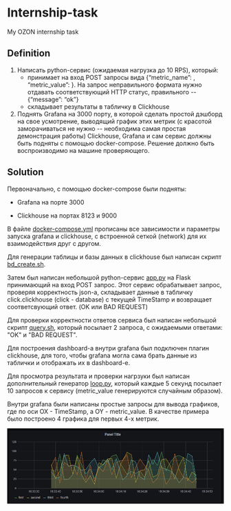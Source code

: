 # Internship-task
My OZON internship task

## Definition
1. Написать python-сервис (ожидаемая нагрузка до 10 RPS), который:
    * принимает на вход  POST запросы вида  {“metric_name”: <str>, “metric_value”: <float>}. На запрос неправильного формата нужно отдавать соответствующий HTTP статус, правильного -- {“message”: “ok”} 
    * складывает результаты в табличку в Clickhouse
2. Поднять Grafana на 3000 порту, в которой сделать простой дэшборд на свое усмотрение, выводящий график этих метрик (с красотой заморачиваться не нужно -- необходима самая простая демонстрация работы)
Clickhouse, Grafana и сам сервис должны быть подняты с помощью docker-compose. Решение должно быть воспроизводимо на машине проверяющего.

## Solution
Первоначально, с помощью docker-compose были подняты:   
   * Grafana на порте 3000
    
   * Clickhouse на портах 8123 и 9000
 
В файле [docker-compose.yml](docker-compose.yml) прописаны все зависимости и параметры запуска grafana и clickhouse, с встроенной сеткой (network) для их взаимодействия друг с другом.

Для генерации таблицы и базы данных в clickhouse был написан скрипт [bd_create.sh](bd_create.sh).

Затем был написан небольшой python-сервис [app.py](app.py) на Flask принимающий на вход POST запрос. Этот сервис обрабатывает запрос, проверяя корректность json-а, складывает данные в табличку click.clickhouse (click - database) с текущей TimeStamp и возвращает соответсвующий ответ. (OK или BAD REQUEST)

Для проверки корректности ответов сервиса был написан небольшой скрипт [query.sh](query.sh), который посылает 2 запроса, с ожидаемыми ответами: "OK" и "BAD REQUEST".

Для построения dashboard-а внутри grafana был подключен плагин clickhouse, для того, чтобы grafana могла сама брать данные из таблички и отображать их в dashboard-е.

Для просмотра результата и проверки нагрзуки был написан дополнительный генератор [loop.py](loop.py), который каждые 5 секунд посылает 10 запросов к сервису (metric_value генерируются случайным образом).

Внутри grafana были написаны простые запросы для вывода графиков, где по оси OX - TimeStamp, а OY - metric_value. В качестве примера было построено 4 графика для первых 4-х метрик.

![res.png](img/res.png)
